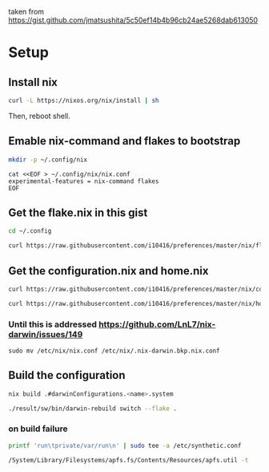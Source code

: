 taken from https://gist.github.com/jmatsushita/5c50ef14b4b96cb24ae5268dab613050

# Setup

## Install nix

```sh
curl -L https://nixos.org/nix/install | sh
```

Then, reboot shell.


## Emable nix-command and flakes to bootstrap 

```sh
mkdir -p ~/.config/nix
```

```
cat <<EOF > ~/.config/nix/nix.conf
experimental-features = nix-command flakes
EOF
```

## Get the flake.nix in this gist

```sh
cd ~/.config
```

```sh
curl https://raw.githubusercontent.com/i10416/preferences/master/nix/flake.nix -O
```

## Get the configuration.nix and home.nix

```sh
curl https://raw.githubusercontent.com/i10416/preferences/master/nix/configuration.nix -O
```

```sh
curl https://raw.githubusercontent.com/i10416/preferences/master/nix/home.nix -O
```
### Until this is addressed https://github.com/LnL7/nix-darwin/issues/149

```
sudo mv /etc/nix/nix.conf /etc/nix/.nix-darwin.bkp.nix.conf
```

## Build the configuration

```sh
nix build .#darwinConfigurations.<name>.system
```

```sh
./result/sw/bin/darwin-rebuild switch --flake .
```

### on build failure

```sh
printf 'run\tprivate/var/run\n' | sudo tee -a /etc/synthetic.conf  
```

```sh
/System/Library/Filesystems/apfs.fs/Contents/Resources/apfs.util -t
```
